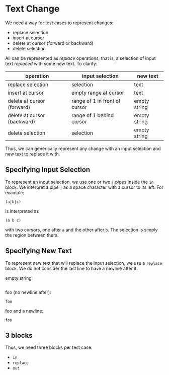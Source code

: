 # Text Change

We need a way for test cases to represent changes:

- replace selection
- insert at cursor
- delete at cursor (forward or backward)
- delete selection

All can be represented as _replace_ operations, that is, a selection of input
text _replaced_ with some new text.  To clarify:

| operation                   | input selection               | new text     |
|-----------------------------|-------------------------------|--------------|
| replace selection           | selection                     | text         |
| insert at cursor            | empty range at cursor         | text         |
| delete at cursor (forward)  | range of 1 in front of cursor | empty string |
| delete at cursor (backward) | range of 1 behind cursor      | empty string |
| delete selection            | selection                     | empty string |

Thus, we can generically represent any change with an input selection and new
text to replace it with.

## Specifying Input Selection

To represent an input selection, we use one or two `|` pipes inside the `in`
block.  We interpret a pipe `|` as a space character with a cursor to its left.
For example:

```in
(a|b|c)
```

is interpreted as

```in
(a b c)
```

with two cursors, one after `a` and the other after `b`.  The selection is
simply the region between them.

## Specifying New Text

To represent new text that will replace the input selection, we use a `replace`
block.  We do not consider the last line to have a newline after it.

empty string:

```replace

```

foo (no newline after):

```replace
foo
```

foo and a newline:

```replace
foo

```

## 3 blocks

Thus, we need three blocks per test case:

- `in`
- `replace`
- `out`

